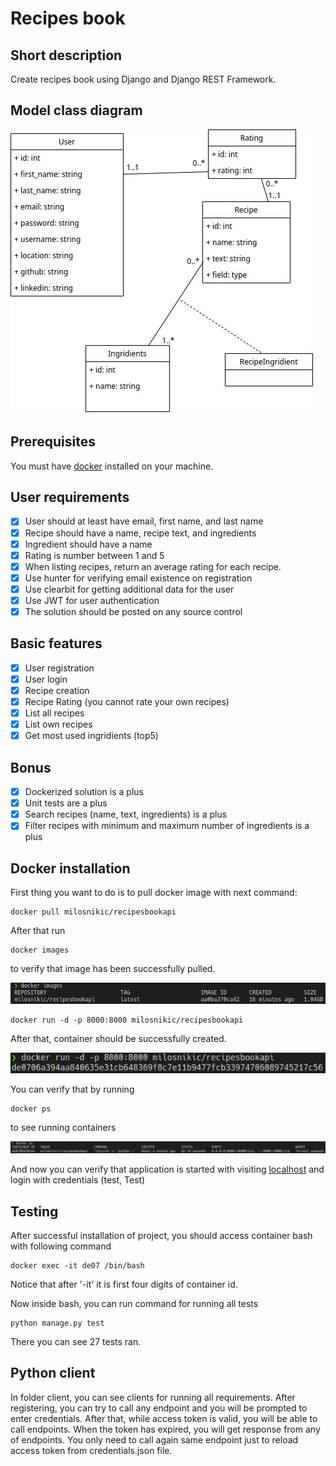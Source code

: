 # Recipes book

## Short description
Create recipes book using Django and Django REST Framework.

## Model class diagram
![model class diagram](images/class_diagram.jpg)

## Prerequisites
You must have [docker](https://docs.docker.com/get-docker/) installed on your machine.

## User requirements
- [x] User should at least have email, first name, and last name
- [x] Recipe should have a name, recipe text, and ingredients
- [x] Ingredient should have a name
- [x] Rating is number between 1 and 5
- [x] When listing recipes, return an average rating for each recipe.
- [x] Use hunter for verifying email existence on registration
- [x] Use clearbit for getting additional data for the user
- [x] Use JWT for user authentication
- [x] The solution should be posted on any source control

## Basic features
- [x] User registration
- [x] User login
- [x] Recipe creation
- [x] Recipe Rating (you cannot rate your own recipes)
- [x] List all recipes
- [x] List own recipes
- [x] Get most used ingridients (top5)

## Bonus
- [x] Dockerized solution is a plus
- [x] Unit tests are a plus
- [x] Search recipes (name, text, ingredients) is a plus
- [x] Filter recipes with minimum and maximum number of ingredients is a plus

## Docker installation
First thing you want to do is to pull docker image with next command:
```
docker pull milosnikic/recipesbookapi
```

After that run

```
docker images
```
to verify that image has been successfully pulled.

![docker image](images/docker-images.png)

```
docker run -d -p 8000:8000 milosnikic/recipesbookapi
```
After that, container should be successfully created.

![docker run](images/docker-run.png)

You can verify that by running
```
docker ps
```

to see running containers

![docker ps](images/docker-ps.png)

And now you can verify that application is started with visiting [localhost](http://localhost:8000/admin) and login with credentials (test, Test)

## Testing
After successful installation of project, you should access container bash with following command
```
docker exec -it de07 /bin/bash
```
Notice that after '-it' it is first four digits of container id.

Now inside bash, you can run command for running all tests
```
python manage.py test
```
There you can see 27 tests ran.

## Python client
In folder client, you can see clients for running all requirements. After registering, you can try to call any endpoint and you will be prompted to enter credentials. After that, while access token is valid, you will be able to call endpoints. When the token has expired, you will get response from any of endpoints. You only need to call again same endpoint just to reload access token from credentials.json file.

